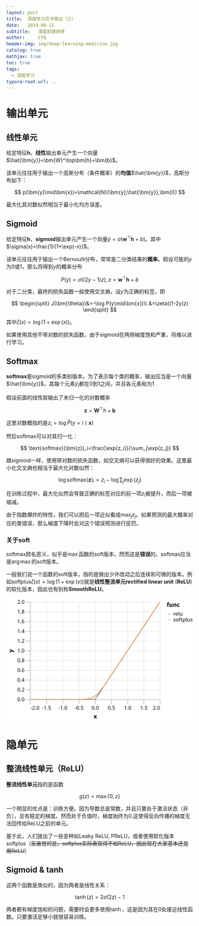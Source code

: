 ```yaml
---
layout: post
title:  深度学习花书笔记（三）
date:   2019-08-11 
subtitle:   深度前馈网络
author:     CYQ
header-img: img/deep-learning-medicine.jpg
catalog: true
mathjax: true
toc: true
tags:
  - 深度学习
typora-root-url: ..
---
```


$$
\newcommand{\bm}[1]{\boldsymbol{#1}}
$$

# 输出单元

## 线性单元

给定特征$\bm{h}$，**线性**输出单元产生一个向量$\hat{\bm{y}}=\bm{W}^\top\bm{h}+\bm{b}$。

该单元往往用于输出一个高斯分布（条件概率）的**均值**$\hat{\bm{y}}$，高斯分布如下：

$$
p(\bm{y}\mid\bm{x})=\mathcal{N}(\bm{y};\hat{\bm{y}},\bm{I})
$$

最大化其对数似然相当于最小化均方误差。

## Sigmoid

给定特征$\bm{h}$，**sigmoid**输出单元产生一个向量$\hat{y}=\sigma\left(\bm{w}^\top\bm{h}+b\right)$。其中$\sigma(x)=\frac{1}{1+\exp(-x)}$。

该单元往往用于输出一个Bernoulli分布，常常是二分类结果的**概率**。假设可能的$y$为0或1，那么将得到$y$的概率分布

$$
P(y)=\sigma\left((2y-1)z\right),z=\bm{w}^\top\bm{h}+b
$$

对于二分类，最终的损失函数一般使用交叉熵，设$y$为正确的标签，即

$$
\begin{split}
J(\bm{\theta})&=-\log P(y\mid\bm{x})\\
&=\zeta((1-2y)z)
\end{split}
$$

其中$\zeta(x)=\log(1+\exp(x))$。

如果使用其他不带对数的损失函数，由于sigmoid在两侧梯度饱和严重，将难以进行学习。

## Softmax

**softmax**是sigmoid的多类别版本。为了表示每个类的概率，输出应当是一个向量$\hat{\bm{y}}$，其每个元素$\hat{y}_i$都在0到1之间，并且各元素和为1

假设前面的线性层输出了未归一化的对数概率

$$
\bm{z}=\bm{W}^\top h+\bm{b}
$$

这里对数概指的是$z_i=\log \hat{P}(y=i\mid\bm{x})$

然后softmax可以对其归一化：

$$
\text{softmax}(\bm{z})_i=\frac{\exp(z_i)}{\sum_j\exp(z_j)}
$$

跟sigmoid一样，使用带对数的损失函数，如交叉熵可以获得很好的效果。这里最小化交叉熵也相当于最大化对数似然：

$$
\log\text{softmax}(\bm{z})_i=z_i-\log\sum_j\exp(z_j)
$$

在训练过程中，最大化似然会导致正确的标签对应的前一项$z_i$被提升，而后一项被缩减。

由于指数爆炸的特性，我们可以把后一项近似看成$\max_jz_j$。如果预测的最大概率对应的类错误，那么梯度下降时会对这个错误预测进行惩罚。

### 关于soft

softmax顾名思义，似乎是$\max$函数的soft版本，然而这是**错误**的。softmax应当是$\arg\max$的soft版本。

一般我们说一个函数的soft版本，指的是做出少许改动之后连续和可微的版本。例如softplus$\zeta(x)=\log(1+\exp(x))$就是**线性整流单元rectified linear unit** (**ReLU**)的软化版本，因此也有别称**SmoothReLU**。

![](/img/Rectifier_and_softplus_functions.svg)

# 隐单元

## 整流线性单元（ReLU）

**整流线性单元**指的是函数

$$
g(z)=\max\{0,z\}
$$

一个明显的优点是：训练方便。因为导数总是常数，并且只要处于激活状态（非负），总有稳定的梯度。然而处于负值时，梯度始终为0.这使得反向传播的梯度无法回传给ReLU之前的单元。

基于此，人们提出了一些变种如Leaky ReLU, PReLU，或者使用软化版本softplus（~~反直觉的是，softplus实际表现得不如ReLU，因此现在大家基本还是用ReLU~~）

## Sigmoid & tanh

这两个函数是类似的，因为两者是线性关系：

$$
\tanh(z)=2\sigma(2z)-1
$$

两者都有梯度饱和的问题，需要时会更多使用$\tanh$，这是因为其在0处接近线性函数。只要激活足够小就很容易训练。

